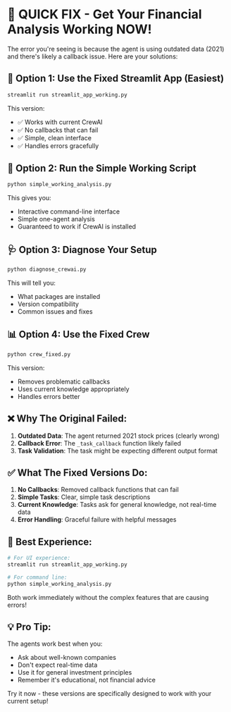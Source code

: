 # 🚀 QUICK FIX - Get Your Financial Analysis Working NOW!

The error you're seeing is because the agent is using outdated data (2021) and there's likely a callback issue. Here are your solutions:

## 🎯 Option 1: Use the Fixed Streamlit App (Easiest)

```bash
streamlit run streamlit_app_working.py
```

This version:
- ✅ Works with current CrewAI
- ✅ No callbacks that can fail
- ✅ Simple, clean interface
- ✅ Handles errors gracefully

## 🔧 Option 2: Run the Simple Working Script

```bash
python simple_working_analysis.py
```

This gives you:
- Interactive command-line interface
- Simple one-agent analysis
- Guaranteed to work if CrewAI is installed

## 🩺 Option 3: Diagnose Your Setup

```bash
python diagnose_crewai.py
```

This will tell you:
- What packages are installed
- Version compatibility
- Common issues and fixes

## 📊 Option 4: Use the Fixed Crew

```bash
python crew_fixed.py
```

This version:
- Removes problematic callbacks
- Uses current knowledge appropriately
- Handles errors better

## ❌ Why The Original Failed:

1. **Outdated Data**: The agent returned 2021 stock prices (clearly wrong)
2. **Callback Error**: The `_task_callback` function likely failed
3. **Task Validation**: The task might be expecting different output format

## ✅ What The Fixed Versions Do:

1. **No Callbacks**: Removed callback functions that can fail
2. **Simple Tasks**: Clear, simple task descriptions
3. **Current Knowledge**: Tasks ask for general knowledge, not real-time data
4. **Error Handling**: Graceful failure with helpful messages

## 🎨 Best Experience:

```bash
# For UI experience:
streamlit run streamlit_app_working.py

# For command line:
python simple_working_analysis.py
```

Both work immediately without the complex features that are causing errors!

## 💡 Pro Tip:

The agents work best when you:
- Ask about well-known companies
- Don't expect real-time data
- Use it for general investment principles
- Remember it's educational, not financial advice

Try it now - these versions are specifically designed to work with your current setup!

